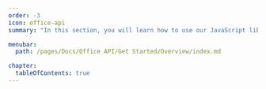 ```yaml
---
order: -3
icon: office-api
summary: "In this section, you will learn how to use our JavaScript library to write code for your plugins, macros, builder scripts, etc. This library contains classes and methods for every document type: Text document API, Spreadsheet API, Presentation API, and Form API."

menubar:
  path: /pages/Docs/Office API/Get Started/Overview/index.md

chapter:
  tableOfContents: true
---
```

